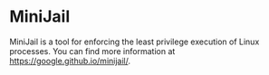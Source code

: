 # MiniJail

MiniJail is a tool for enforcing the least privilege execution of Linux processes. You can find more information at https://google.github.io/minijail/.
